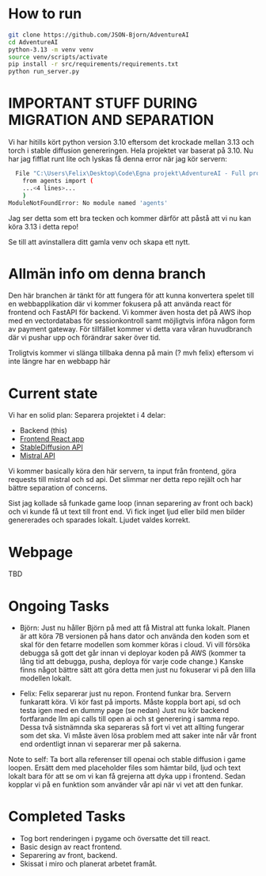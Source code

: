 # How to run
```bash
git clone https://github.com/JSON-Bjorn/AdventureAI
cd AdventureAI
python-3.13 -m venv venv
source venv/scripts/activate
pip install -r src/requirements/requirements.txt
python run_server.py
```

# IMPORTANT STUFF DURING MIGRATION AND SEPARATION
Vi har hitills kört python version 3.10 eftersom det krockade mellan 3.13 och torch i stable diffusion genereringen.
Hela projektet var baserat på 3.10. Nu har jag fifflat runt lite och lyskas få denna error när jag kör servern:
```bash
  File "C:\Users\Felix\Desktop\Code\Egna projekt\AdventureAI - Full project\backend\src\adventureai.py", line 28, in <module>
    from agents import (
    ...<4 lines>...
    )
ModuleNotFoundError: No module named 'agents'
```
Jag ser detta som ett bra tecken och kommer därför att påstå att vi nu kan köra 3.13 i detta repo!

Se till att avinstallera ditt gamla venv och skapa ett nytt.


# Allmän info om denna branch
Den här branchen är tänkt för att fungera för att kunna konvertera spelet till en webbapplikation där vi kommer fokusera på att använda react för frontend och FastAPI för backend. Vi kommer även hosta det på AWS ihop med en vectordatabas för sessionkontroll samt möjligtvis införa någon form av payment gateway. För tillfället kommer vi detta vara våran huvudbranch där vi pushar upp och förändrar saker över tid.

Troligtvis kommer vi slänga tillbaka denna på main (? mvh felix) eftersom vi inte längre har en webbapp här

# Current state
Vi har en solid plan:
Separera projektet i 4 delar:
- Backend (this)
- [Frontend React app](https://github.com/FelixSoderstrom/adventureai-frontend)
- [StableDiffusion API](https://github.com/FelixSoderstrom/stablediffusion-api)
- [Mistral API](https://github.com/FelixSoderstrom/mistral-api)

Vi kommer basically köra den här servern, ta input från frontend, göra requests till mistral och sd api.
Det slimmar ner detta repo rejält och har bättre separation of concerns.

Sist jag kollade så funkade game loop (innan separering av front och back) och vi kunde få ut text till front end.
Vi fick inget ljud eller bild men bilder genererades och sparades lokalt. Ljudet valdes korrekt.



# Webpage
TBD

# Ongoing Tasks

- Björn:
Just nu håller Björn på med att få Mistral att funka lokalt.
Planen är att köra 7B versionen på hans dator och använda den koden som et skal för den fetarre modellen som kommer köras i cloud.
Vi vill försöka debugga så gott det går innan vi deployar koden på AWS (kommer ta lång tid att debugga, pusha, deploya för varje code change.)
Kanske finns något bättre sätt att göra detta men just nu fokuserar vi på den lilla modellen lokalt.

- Felix:
Felix separerar just nu repon.
Frontend funkar bra.
Servern funkaratt köra. Vi kör fast på imports. Måste koppla bort api, sd och testa igen med en dummy page (se nedan)
Just nu kör backend fortfarande llm api calls till open ai och st generering i samma repo.
Dessa två sistnämnda ska separeras så fort vi vet att allting fungerar som det ska.
Vi måste även lösa problem med att saker inte når vår front end ordentligt innan vi separerar mer på sakerna.

Note to self:
Ta bort alla referenser till openai och stable diffusion i game loopen.
Ersätt dem med placeholder files som hämtar bild, ljud och text lokalt bara för att se om vi kan få grejerna att dyka upp i frontend.
Sedan kopplar vi på en funktion som använder vår api när vi vet att den funkar.

# Completed Tasks
- Tog bort renderingen i pygame och översatte det till react.
- Basic design av react frontend.
- Separering av front, backend.
- Skissat i miro och planerat arbetet framåt.
